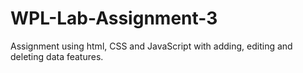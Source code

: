 # WPL-Lab-Assignment-3
Assignment using html, CSS and JavaScript with adding, editing and deleting data features. 
